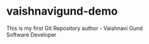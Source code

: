 # vaishnavigund-demo
This is my first Git Repository
author - Vaishnavi Gund
<br>
Software Developer
